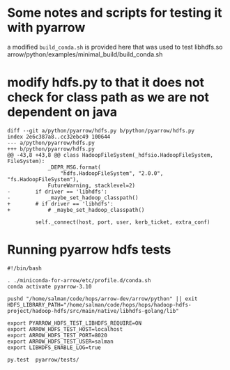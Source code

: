 # Some notes and scripts for testing it with pyarrow

a modified `build_conda.sh` is provided here that was used to test libhdfs.so
arrow/python/examples/minimal_build/build_conda.sh


# modify hdfs.py to that it does not check for class path as we are not dependent on java


```
diff --git a/python/pyarrow/hdfs.py b/python/pyarrow/hdfs.py
index 2e6c387a8..cc32ebc49 100644
--- a/python/pyarrow/hdfs.py
+++ b/python/pyarrow/hdfs.py
@@ -43,8 +43,8 @@ class HadoopFileSystem(_hdfsio.HadoopFileSystem, FileSystem):
             _DEPR_MSG.format(
                 "hdfs.HadoopFileSystem", "2.0.0", "fs.HadoopFileSystem"),
             FutureWarning, stacklevel=2)
-        if driver == 'libhdfs':
-            _maybe_set_hadoop_classpath()
+        # if driver == 'libhdfs':
+            # _maybe_set_hadoop_classpath()

         self._connect(host, port, user, kerb_ticket, extra_conf)
```


# Running pyarrow hdfs tests

```
#!/bin/bash

. ./miniconda-for-arrow/etc/profile.d/conda.sh
conda activate pyarrow-3.10

pushd "/home/salman/code/hops/arrow-dev/arrow/python" || exit
HDFS_LIBRARY_PATH="/home/salman/code/hops/hops/hadoop-hdfs-project/hadoop-hdfs/src/main/native/libhdfs-golang/lib"

export PYARROW_HDFS_TEST_LIBHDFS_REQUIRE=ON
export ARROW_HDFS_TEST_HOST=localhost
export ARROW_HDFS_TEST_PORT=8020
export ARROW_HDFS_TEST_USER=salman
export LIBHDFS_ENABLE_LOG=true

py.test  pyarrow/tests/
```

